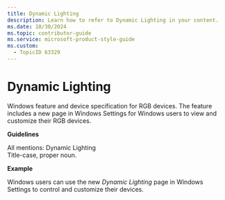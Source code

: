 ```yaml
---
title: Dynamic Lighting
description: Learn how to refer to Dynamic Lighting in your content.
ms.date: 10/30/2024
ms.topic: contributor-guide
ms.service: microsoft-product-style-guide
ms.custom:
  - TopicID 63329
---
```



# Dynamic Lighting

Windows feature and device specification for RGB devices. The feature includes a new page in Windows Settings for Windows users to view and customize their RGB devices.

**Guidelines**

All mentions: Dynamic Lighting  
Title-case, proper noun.

**Example**

​Windows users can use the new *Dynamic Lighting* page in Windows Settings to control and customize their devices.

